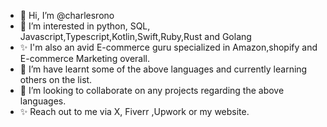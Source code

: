 - 👋 Hi, I’m @charlesrono
- 👀 I’m interested in python, SQL, Javascript,Typescript,Kotlin,Swift,Ruby,Rust and Golang
- ✨ I'm also an avid E-commerce guru specialized in Amazon,shopify and E-commerce Marketing overall.
- 🌱 I’m have learnt some of the above languages and currently learning others on the list.
- 💞️ I’m looking to collaborate on any projects regarding the above languages.
- ✨ Reach out to me via  X, Fiverr ,Upwork or my website.
